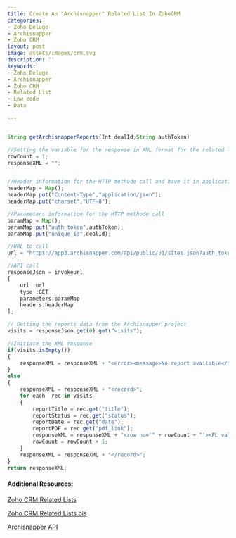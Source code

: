 ```yaml
---
title: Create An "Archisnapper" Related List In ZohoCRM
categories:
- Zoho Deluge
- Archisnapper
- Zoho CRM
layout: post
image: assets/images/crm.svg
description: ''
keywords:
- Zoho Deluge
- Archisnapper
- Zoho CRM
- Related List
- Low code
- Data

---
```

```javascript

String getArchisnapperReports(Int dealId,String authToken)

//Setting the variable for the response in XML format for the related list
rowCount = 1;
responseXML = "";


//Header information for the HTTP methode call and have it in application/json format
headerMap = Map();
headerMap.put("Content-Type","application/json");
headerMap.put("charset","UTF-8");

//Parameters information for the HTTP methode call
paramMap = Map();
paramMap.put("auth_token",authToken);
paramMap.put("unique_id",dealId);

//URL to call
url = "https://app3.archisnapper.com/api/public/v1/sites.json?auth_token=" + authToken;

//API call
responseJson = invokeurl
[
	url :url
	type :GET
	parameters:paramMap
	headers:headerMap
];

// Getting the reports data from the Archisnapper project
visits = responseJson.get(0).get("visits");

//Initiate the XML response
if(visits.isEmpty())
{
	responseXML = responseXML + "<error><message>No report available</message></error>";
}
else
{
	responseXML = responseXML + "<record>";
	for each  rec in visits
	{
		reportTitle = rec.get("title");
		reportStatus = rec.get("status");
		reportDate = rec.get("date");
		reportPDF = rec.get("pdf_link");
		responseXML = responseXML + "<row no='" + rowCount + "'><FL val='Title'>" + reportTitle + "</FL><FL val='Status'>" + reportStatus + "</FL><FL val='Date'>" + reportDate.getDate() + "</FL><FL val='Report PDF' link='true' url='" + reportPDF + "&amp;auth_token=" + authToken + "'>PDF Link</FL></row>";
		rowCount = rowCount + 1;
	}
	responseXML = responseXML + "</record>";
}
return responseXML;
```

#### Additional Resources:

[Zoho CRM Related Lists](https://help.zoho.com/portal/en/kb/zoho-crm-platform/vertical-applications/developer-guide/build-your-crm/articles/customization-adding-custom-related-lists#Create_Custom_Functions "Zoho CRM Related Lists")

[Zoho CRM Related Lists bis](https://www.zoho.com/crm/help/customization/related-lists-dre.html "Zoho CRM Related Lists")

[Archisnapper API](https://docs.archisnapper.com/docs/getting-started "Archisnapper API")